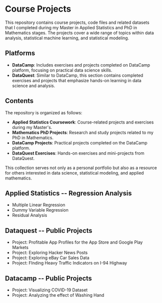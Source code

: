 # Course Projects

This repository contains course projects, code files and related datasets that I completed during my Master in Applied Statistics and PhD in Mathematics stages. The projects cover a wide range of topics within data analysis, statistical machine learning, and statistical modeling.

## Platforms

- **DataCamp**: Includes exercises and projects completed on DataCamp platform, focusing on practical data science skills.
- **DataQuest**: Similar to DataCamp, this section contains completed exercises and projects that emphasize hands-on learning in data science and analysis.

## Contents

The repository is organized as follows:

- **Applied Statistics Coursework**: Course-related projects and exercises during my Master's.
- **Mathematics PhD Projects**: Research and study projects related to my PhD in Mathematics.
- **DataCamp Projects**: Practical projects completed on the DataCamp platform.
- **DataQuest Exercises**: Hands-on exercises and mini-projects from DataQuest.

This collection serves not only as a personal portfolio but also as a resource for others interested in data science, statistical modeling, and applied mathematics.

## Applied Statistics -- Regression Analysis

- Multiple Linear Regression 
- Dummy Variable Regression 
- Residual Analysis


## Dataquest -- Public Projects
- Project: Profitable App Profiles for the App Store and Google Play Markets
- Project: Exploring Hacker News Posts
- Project: Exploring eBay Car Sales Data
- Project: FInding Heavy Traffic Indicators on I-94 Highway

## Datacamp -- Public Projects
- Project: Visualizing COVID-19 Dataset
- Project: Analyzing the effect of Washing Hand
